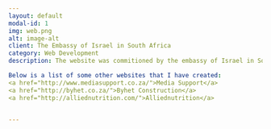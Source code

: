 ```yaml
---
layout: default
modal-id: 1
img: web.png
alt: image-alt
client: The Embassy of Israel in South Africa
category: Web Development
description: The website was commitioned by the embassy of Israel in South Africa for their <a href="http://startuptelavivsouthafrica.com/">Startup Tel Aviv South African</a> leg.

Below is a list of some other websites that I have created:
<a href="http://www.mediasupport.co.za/">Media Support</a>
<a href="http://byhet.co.za/">Byhet Construction</a>
<a href="http://alliednutrition.com/">Alliednutrition</a>


---
```

